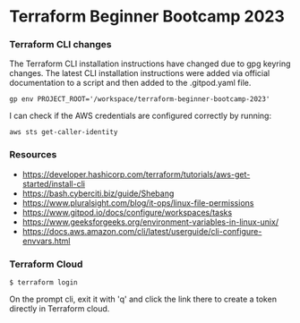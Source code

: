 # Terraform Beginner Bootcamp 2023


### Terraform CLI changes

The Terraform CLI installation instructions have changed due to gpg keyring changes. The latest CLI installation instructions were added via official documentation to a script and then added to the .gitpod.yaml file.

```
gp env PROJECT_ROOT='/workspace/terraform-beginner-bootcamp-2023'
```

I can check if the AWS credentials are configured correctly by running:
```
aws sts get-caller-identity
```

### Resources

- https://developer.hashicorp.com/terraform/tutorials/aws-get-started/install-cli
- https://bash.cyberciti.biz/guide/Shebang
- https://www.pluralsight.com/blog/it-ops/linux-file-permissions
- https://www.gitpod.io/docs/configure/workspaces/tasks
- https://www.geeksforgeeks.org/environment-variables-in-linux-unix/
- https://docs.aws.amazon.com/cli/latest/userguide/cli-configure-envvars.html


### Terraform Cloud

```
$ terraform login
```

On the prompt cli, exit it with 'q' and click the link there to create a token directly in Terraform cloud.